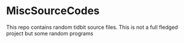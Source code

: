 # MiscSourceCodes
This repo contains random tidbit source files. This is not a full fledged project but some random programs

